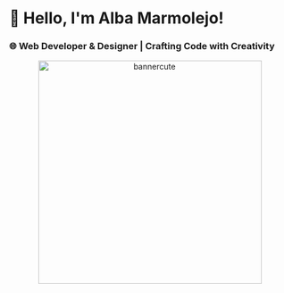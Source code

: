 # 👋 Hello, I'm Alba Marmolejo!

### 🌐 Web Developer & Designer | Crafting Code with Creativity
<p align="center">
  <img src="https://storage.needpix.com/rsynced_images/banner-1557818_1280.jpg" alt="bannercute" width="400" />
</p>

